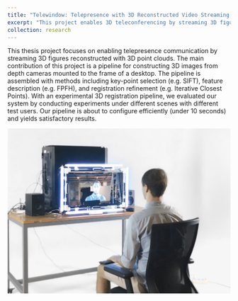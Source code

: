```yaml
---
title: "Telewindow: Telepresence with 3D Reconstructed Video Streaming (Undergraduate Thesis for Computer Science at NYU Shanghai)"
excerpt: "This project enables 3D teleconferencing by streaming 3D figures reconstructed with 3D point clouds. <br/><img src='/images/telewindow.png' width='800'><br/>[[project page](https://peter-pater.github.io/research/research-0/)][[poster](https://peter-pater.github.io/files/senior_project_poster.pdf)][[PDF](https://peter-pater.github.io/files/senior_project_report.pdf)]"
collection: research
---
```


This thesis project focuses on enabling telepresence communication by streaming 3D figures reconstructed with 3D point clouds. The main contribution of this project is a pipeline for constructing 3D images from depth cameras mounted to the frame of a desktop. The pipeline is assembled with methods including key-point selection (e.g. SIFT), feature description (e.g. FPFH), and registration refinement (e.g. Iterative Closest Points). With an experimental 3D registration pipeline, we evaluated our system by conducting experiments under different scenes with different test users. Our pipeline is about to configure efficiently (under 10 seconds) and yields satisfactory results.

<img src='/images/telewindow.png' width='800'>
